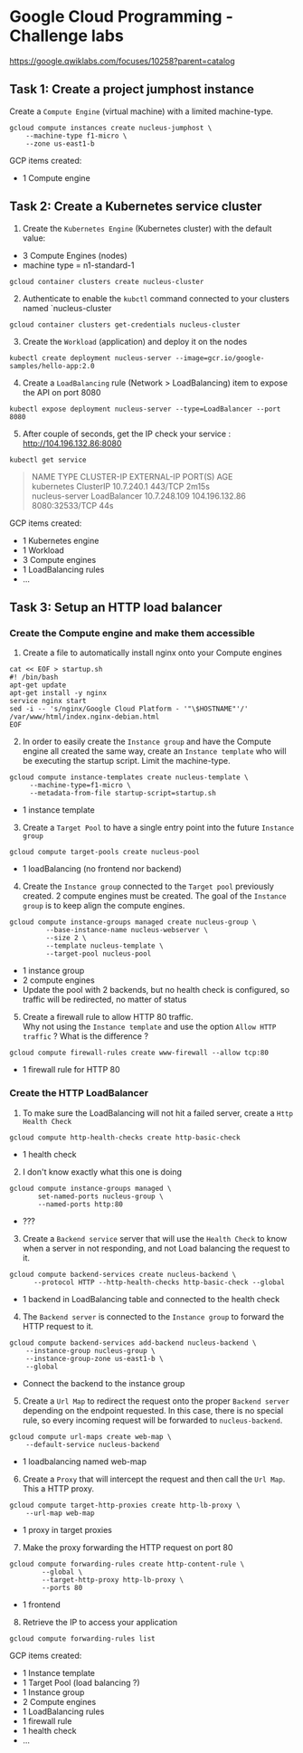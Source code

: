 # Google Cloud Programming - Challenge labs

https://google.qwiklabs.com/focuses/10258?parent=catalog

## Task 1: Create a project jumphost instance

Create a `Compute Engine` (virtual machine) with a limited machine-type.

```
gcloud compute instances create nucleus-jumphost \
    --machine-type f1-micro \
    --zone us-east1-b
```

GCP items created:

- 1 Compute engine

## Task 2: Create a Kubernetes service cluster

1.  Create the `Kubernetes Engine` (Kubernetes cluster) with the default value:

- 3 Compute Engines (nodes)
- machine type = n1-standard-1

```
gcloud container clusters create nucleus-cluster
```

2.  Authenticate to enable the `kubctl` command connected to your clusters named `nucleus-cluster

```
gcloud container clusters get-credentials nucleus-cluster
```

3.  Create the `Workload` (application) and deploy it on the nodes

```
kubectl create deployment nucleus-server --image=gcr.io/google-samples/hello-app:2.0
```

4.  Create a `LoadBalancing` rule (Network > LoadBalancing) item to expose the API on port 8080

```
kubectl expose deployment nucleus-server --type=LoadBalancer --port 8080
```

5.  After couple of seconds, get the IP check your service : http://104.196.132.86:8080

```
kubectl get service
```

> NAME TYPE CLUSTER-IP EXTERNAL-IP PORT(S) AGE<br/>
> kubernetes ClusterIP 10.7.240.1 <none> 443/TCP 2m15s<br/>
> nucleus-server LoadBalancer 10.7.248.109 104.196.132.86 8080:32533/TCP 44s

GCP items created:

- 1 Kubernetes engine
- 1 Workload
- 3 Compute engines
- 1 LoadBalancing rules
- ...

## Task 3: Setup an HTTP load balancer

### Create the Compute engine and make them accessible

1.  Create a file to automatically install nginx onto your Compute engines

```
cat << EOF > startup.sh
#! /bin/bash
apt-get update
apt-get install -y nginx
service nginx start
sed -i -- 's/nginx/Google Cloud Platform - '"\$HOSTNAME"'/' /var/www/html/index.nginx-debian.html
EOF
```

2.  In order to easily create the `Instance group` and have the Compute engine all created the same way, create an `Instance template`
    who will be executing the startup script. Limit the machine-type.

```
gcloud compute instance-templates create nucleus-template \
     --machine-type=f1-micro \
     --metadata-from-file startup-script=startup.sh
```

- 1 instance template

3.  Create a `Target Pool` to have a single entry point into the future `Instance group`

```
gcloud compute target-pools create nucleus-pool
```

- 1 loadBalancing (no frontend nor backend)

4.  Create the `Instance group` connected to the `Target pool` previously created. 2 compute engines must be created.
    The goal of the `Instance group` is to keep align the compute engines.

```
gcloud compute instance-groups managed create nucleus-group \
         --base-instance-name nucleus-webserver \
         --size 2 \
         --template nucleus-template \
         --target-pool nucleus-pool
```

- 1 instance group
- 2 compute engines
- Update the pool with 2 backends, but no health check is configured, so traffic will be redirected, no matter of status

5.  Create a firewall rule to allow HTTP 80 traffic.<br/>
    Why not using the `Instance template` and use the option `Allow HTTP traffic` ? What is the difference ?

```
gcloud compute firewall-rules create www-firewall --allow tcp:80
```

- 1 firewall rule for HTTP 80

### Create the HTTP LoadBalancer

1.  To make sure the LoadBalancing will not hit a failed server, create a `Http Health Check`

```
gcloud compute http-health-checks create http-basic-check
```

- 1 health check

2.  I don't know exactly what this one is doing

```
gcloud compute instance-groups managed \
       set-named-ports nucleus-group \
       --named-ports http:80
```

- ???

3.  Create a `Backend service` server that will use the `Health Check` to know when a server in not responding,
    and not Load balancing the request to it.

```
gcloud compute backend-services create nucleus-backend \
      --protocol HTTP --http-health-checks http-basic-check --global
```

- 1 backend in LoadBalancing table and connected to the health check

4.  The `Backend server` is connected to the `Instance group` to forward the HTTP request to it.

```
gcloud compute backend-services add-backend nucleus-backend \
    --instance-group nucleus-group \
    --instance-group-zone us-east1-b \
    --global
```

- Connect the backend to the instance group

5.  Create a `Url Map` to redirect the request onto the proper `Backend server` depending on the endpoint requested.
    In this case, there is no special rule, so every incoming request will be forwarded to `nucleus-backend`.

```
gcloud compute url-maps create web-map \
    --default-service nucleus-backend
```

- 1 loadbalancing named web-map

6.  Create a `Proxy` that will intercept the request and then call the `Url Map`. This a HTTP proxy.

```
gcloud compute target-http-proxies create http-lb-proxy \
    --url-map web-map
```

- 1 proxy in target proxies

7.  Make the proxy forwarding the HTTP request on port 80

```
gcloud compute forwarding-rules create http-content-rule \
        --global \
        --target-http-proxy http-lb-proxy \
        --ports 80
```

- 1 frontend

8.  Retrieve the IP to access your application

```
gcloud compute forwarding-rules list
```

GCP items created:

- 1 Instance template
- 1 Target Pool (load balancing ?)
- 1 Instance group
- 2 Compute engines
- 1 LoadBalancing rules
- 1 firewall rule
- 1 health check
- ...
